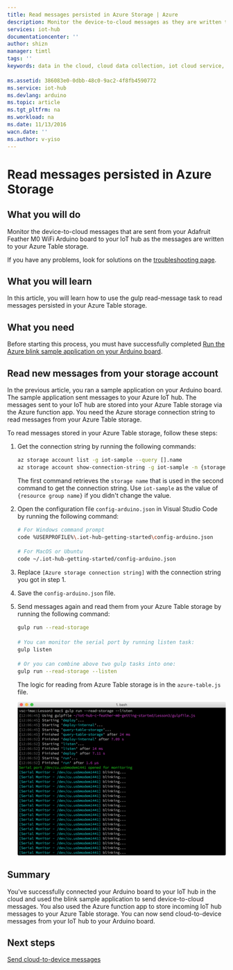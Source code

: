 ```yaml
---
title: Read messages persisted in Azure Storage | Azure
description: Monitor the device-to-cloud messages as they are written to your Azure Table storage.
services: iot-hub
documentationcenter: ''
author: shizn
manager: timtl
tags: ''
keywords: data in the cloud, cloud data collection, iot cloud service, iot data

ms.assetid: 386083e0-0dbb-48c0-9ac2-4f8fb4590772
ms.service: iot-hub
ms.devlang: arduino
ms.topic: article
ms.tgt_pltfrm: na
ms.workload: na
ms.date: 11/13/2016
wacn.date: ''
ms.author: v-yiso
---
```


# Read messages persisted in Azure Storage
## What you will do
Monitor the device-to-cloud messages that are sent from your Adafruit Feather M0 WiFi Arduino board to your IoT hub as the messages are written to your Azure Table storage.

If you have any problems, look for solutions on the [troubleshooting page][troubleshooting].

## What you will learn
In this article, you will learn how to use the gulp read-message task to read messages persisted in your Azure Table storage.

## What you need
Before starting this process, you must have successfully completed [Run the Azure blink sample application on your Arduino board][run-blink-application].

## Read new messages from your storage account
In the previous article, you ran a sample application on your Arduino board. The sample application sent messages to your Azure IoT hub. The messages sent to your IoT hub are stored into your Azure Table storage via the Azure function app. You need the Azure storage connection string to read messages from your Azure Table storage.

To read messages stored in your Azure Table storage, follow these steps:

1. Get the connection string by running the following commands:

   ```bash
   az storage account list -g iot-sample --query [].name
   az storage account show-connection-string -g iot-sample -n {storage name}
   ```

   The first command retrieves the `storage name` that is used in the second command to get the connection string. Use `iot-sample` as the value of `{resource group name}` if you didn't change the value.
2. Open the configuration file `config-arduino.json` in Visual Studio Code by running the following command:

   ```bash
   # For Windows command prompt
   code %USERPROFILE%\.iot-hub-getting-started\config-arduino.json

   # For MacOS or Ubuntu
   code ~/.iot-hub-getting-started/config-arduino.json
   ```
3. Replace `[Azure storage connection string]` with the connection string you got in step 1.
4. Save the `config-arduino.json` file.
5. Send messages again and read them from your Azure Table storage by running the following command:

   ```bash
   gulp run --read-storage

   # You can monitor the serial port by running listen task:
   gulp listen

   # Or you can combine above two gulp tasks into one:
   gulp run --read-storage --listen
   ```

   The logic for reading from Azure Table storage is in the `azure-table.js` file.

   ![gulp run --read-storage][gulp-run]

## Summary
You've successfully connected your Arduino board to your IoT hub in the cloud and used the blink sample application to send device-to-cloud messages. You also used the Azure function app to store incoming IoT hub messages to your Azure Table storage. You can now send cloud-to-device messages from your IoT hub to your Arduino board.

## Next steps
[Send cloud-to-device messages][send-cloud-to-device-messages]
<!-- Images and links -->

[troubleshooting]: ./iot-hub-adafruit-feather-m0-wifi-kit-arduino-troubleshooting.md
[run-blink-application]: ./iot-hub-adafruit-feather-m0-wifi-kit-arduino-lesson3-run-azure-blink.md
[gulp-run]: ./media/iot-hub-adafruit-feather-m0-wifi-lessons/lesson3/gulp_read_message_arduino.png
[send-cloud-to-device-messages]: ./iot-hub-adafruit-feather-m0-wifi-kit-arduino-lesson4-send-cloud-to-device-messages.md